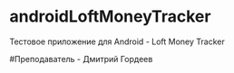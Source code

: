# androidLoftMoneyTracker
Тестовое приложение для Android - Loft Money Tracker

#Преподаватель - Дмитрий Гордеев